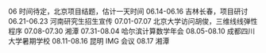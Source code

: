# 

06 时间待定，北京项目结题，估计一天时间
06.14-06.16 吉林长春，项目研讨
06.21-06.23 河南研究生招生宣传
07.01-07.07 北京大学访问胡俊，三维线线弹性程序
07.08-07.30 湘潭
07.31-08.04 哈尔滨计算数学年会
08.05-08.10 成都四川大学暑期学校
08.11-08.16 昆明 IMG 会议
08.17 湘潭
